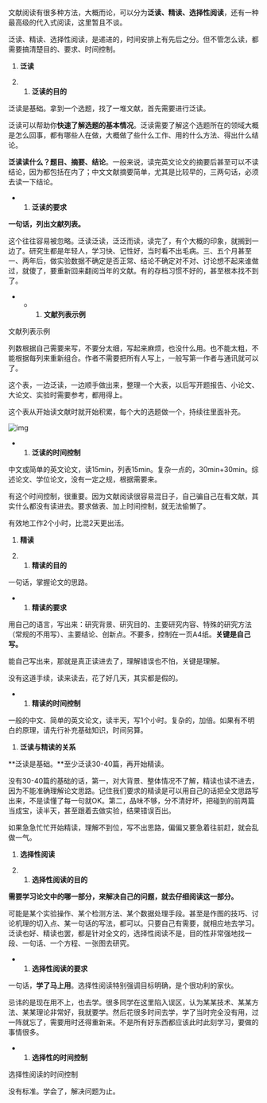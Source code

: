 文献阅读有很多种方法，大概而论，可以分为**泛读、精读、选择性阅读**，还有一种最高级的代入式阅读，这里暂且不谈。

泛读、精读、选择性阅读，是递进的，时间安排上有先后之分。但不管怎么读，都需要搞清楚目的、要求、时间控制。

1. **泛读**

2. 1. **泛读的目的**

泛读是基础。拿到一个选题，找了一堆文献，首先需要进行泛读。

泛读可以帮助你**快速了解选题的基本情况**。泛读需要了解这个选题所在的领域大概是怎么回事，都有哪些人在做，大概做了些什么工作、用的什么方法、得出什么结论。

**泛读读什么？题目、摘要、结论**。一般来说，读完英文论文的摘要后甚至可以不读结论，因为都包括在内了；中文文献摘要简单，尤其是比较早的，三两句话，必须去读一下结论。

- 1. **泛读的要求**

**一句话，列出文献列表。**

这个往往容易被忽略。泛读泛读，泛泛而读，读完了，有个大概的印象，就搁到一边了。研究生都是年轻人，学习快、记性好，当时看不出毛病。三、五个月甚至一、两年后，做实验数据不确定是否正常、结论不确定对不对、讨论想不起来谁做过，就傻了，要重新回来翻阅当年的文献。有的存档习惯不好的，甚至根本找不到了。

- - 1. **文献列表示例** 

文献列表示例

列数根据自己需要来写，不要分太细，写起来麻烦，也没什么用。也不能太粗，不能根据每列来重新组合。作者不需要把所有人写上，一般写第一作者与通讯就可以了。

这个表，一边泛读，一边顺手做出来，整理一个大表，以后写开题报告、小论文、大论文、实验时需要参考，都用得上。

这个表从开始读文献时就开始积累，每个大的选题做一个，持续往里面补充。

![img](C:\Users\congcong\AppData\Local\YNote\data\qq1E28C749CE990FD3109E4BCCC008F177\12a87e92e46a4b3c94ffd093c18a284c\19e7c808_hd.jpeg)

- 1. **泛读的时间控制**

中文或简单的英文论文，读15min，列表15min。复杂一点的，30min+30min。综述论文、学位论文，没有一定之规，根据需要来。

有这个时间控制，很重要。因为文献阅读很容易混日子，自己骗自己在看文献，其实什么都没有读进去。要求做表、加上时间控制，就无法偷懒了。

有效地工作2个小时，比混2天更出活。

1. **精读**

2. 1. **精读的目的**

一句话，掌握论文的思路。

- 1. **精读的要求**

用自己的语言，写出来：研究背景、研究目的、主要研究内容、特殊的研究方法（常规的不用写）、主要结论、创新点。不要多，控制在一页A4纸。**关键是自己写。**

能自己写出来，那就是真正读进去了，理解错误也不怕，关键是理解。

没有这道手续，读来读去，花了好几天，其实都是假的。

- 1. **精读的时间控制**

一般的中文、简单的英文论文，读半天，写1个小时。复杂的，加倍。如果有不明白的原理，请先行补充基础知识，时间另算。

1. **泛读与精读的关系**

**泛读是基础。**至少泛读30-40篇，再开始精读。

没有30-40篇的基础的话，第一，对大背景、整体情况不了解，精读也读不进去，因为不能准确理解论文思路。记住我们要求的精读是可以用自己的话把全文思路写出来，不是读懂了每一句就OK。第二，品味不够，分不清好坏，把碰到的前两篇			当成宝，读半天，甚至跟着去做实验，结果错误百出。

如果急急忙忙开始精读，理解不到位，写不出思路，偏偏又要急着往前赶，就会乱做一气。

1. **选择性阅读**

2. 1. **选择性阅读的目的**

**需要学习论文中的哪一部分，来解决自己的问题，就去仔细阅读这一部分。**

可能是某个实验操作、某个检测方法、某个数据处理手段。甚至是作图的技巧、讨论机理的切入点、某一句话的写法，都可以。只要自己有需要，就相应地去学习。泛读也好、精读也罢，都是针对全文的，选择性阅读不是，目的性非常强地找一段、一句话、一个方程、一张图去研究。

- 1. **选择性阅读的要求**

一句话，**学了马上用**。选择性阅读特别强调目标明确，是个很功利的家伙。

忌讳的是现在用不上，也去学。很多同学在这里陷入误区，认为某某技术、某某方法、某某理论非常好，我就要学。然后花很多时间去学，学了当时完全没有用，过一阵就忘了，需要用时还得重新来。不是所有好东西都应该此时此刻学习，要做的事情很多。

- 1. **选择性的时间控制**

选择性阅读的时间控制

没有标准。学会了，解决问题为止。